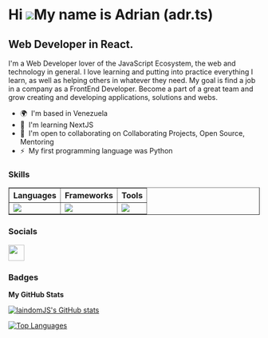 Hi ![](https://user-images.githubusercontent.com/18350557/176309783-0785949b-9127-417c-8b55-ab5a4333674e.gif)My name is Adrian (adr.ts)
=======================================================================================================================================

Web Developer in React.
-----------------------

I'm a Web Developer lover of the JavaScript Ecosystem, the web and technology in general. I love learning and putting into practice everything I learn, as well as helping others in whatever they need. My goal is find a job in a company as a FrontEnd Developer. Become a part of a great team and grow creating and developing applications, solutions and webs.

* 🌍  I'm based in Venezuela
* 🧠  I'm learning NextJS
* 🤝  I'm open to collaborating on Collaborating Projects, Open Source, Mentoring
* ⚡  My first programming language was Python

### Skills


<div align="center">
  <table border>
    <thead>
      <tr>
        <th>Languages</th>
        <th>Frameworks</th>
        <th>Tools</th>
      </tr>
    </thead>
    <tbody>
      <tr>
        <td>
          <a href="https://skillicons.dev">
            <img src="https://skillicons.dev/icons?i=html,css,js,ts,python" />
          </a>
        </td>
        <td>
          <a href="https://skillicons.dev">
            <img src="https://skillicons.dev/icons?i=react,svelte,astro,nodejs,express,tailwind,bootstrap" />
          </a>
        </td>
        <td>
          <a href="https://skillicons.dev">
            <img src="https://skillicons.dev/icons?i=vscode,git,github,vite,netlify,vercel" />
          </a>
        </td>
      </tr>
    </tbody>
  </table>
</div>


### Socials

<p align="left"> <a href="https://www.github.com/laindomJS" target="_blank" rel="noreferrer"><img src="https://raw.githubusercontent.com/danielcranney/readme-generator/main/public/icons/socials/github.svg" width="32" height="32" /></a></p>

### Badges

<b>My GitHub Stats</b>

<a href="http://www.github.com/laindomJS"><img src="https://github-readme-stats.vercel.app/api?username=laindomJS&show_icons=true&hide=prs,issues,&count_private=true&title_color=0891b2&text_color=ffffff&icon_color=0891b2&bg_color=1c1917&hide_border=true&show_icons=true" alt="laindomJS's GitHub stats" /></a>

<a href="https://github.com/laindomJS" align="left"><img src="https://github-readme-stats.vercel.app/api/top-langs/?username=laindomJS&langs_count=10&title_color=0891b2&text_color=ffffff&icon_color=0891b2&bg_color=1c1917&hide_border=true&locale=en&custom_title=Top%20%Languages" alt="Top Languages" /></a>
